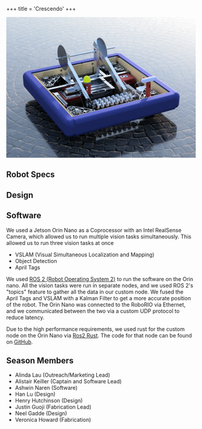 +++
title = 'Crescendo'
+++

![Bot Picture](./frc_2024_bot_render.png)

## Robot Specs

## Design

## Software

We used a Jetson Orin Nano as a Coprocessor with an Intel RealSense Camera, which allowed us to run multiple vision tasks simultaneously.
This allowed us to run three vision tasks at once

- VSLAM (Visual Simultaneous Localization and Mapping)
- Object Detection
- April Tags

We used [ROS 2 (Robot Operating System 2)](https://www.ros.org/) to run the software on the Orin nano.
All the vision tasks were run in separate nodes, and we used ROS 2's "topics" feature to gather all the data in our custom node.
We fused the April Tags and VSLAM with a Kalman Filter to get a more accurate position of the robot.
The Orin Nano was connected to the RoboRIO via Ethernet,
and we communicated between the two via a custom UDP protocol to reduce latency.

Due to the high performance requirements,
we used rust for the custom node on the Orin Nano via [Ros2 Rust](https://github.com/ros2-rust/ros2_rust).
The code for that node can be found on [GitHub](https://github.com/Pixelators4014/pixelization_rs).

## Season Members

- Alinda Lau (Outreach/Marketing Lead)
- Alistair Keiller (Captain and Software Lead)
- Ashwin Naren (Software)
- Han Lu (Design)
- Henry Hutchinson (Design)
- Justin Guoji (Fabrication Lead)
- Neel Gadde (Design)
- Veronica Howard (Fabrication)
